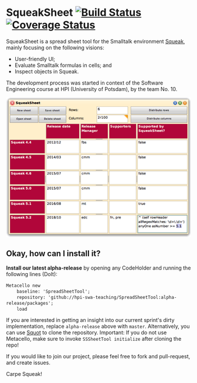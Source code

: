# SqueakSheet [![Build Status](https://travis-ci.org/hpi-swa-teaching/SpreadSheetTool.svg?branch=master)](https://travis-ci.org/hpi-swa-teaching/SpreadSheetTool) [![Coverage Status](https://coveralls.io/repos/github/hpi-swa-teaching/SpreadSheetTool/badge.svg?branch=master)](https://coveralls.io/github/hpi-swa-teaching/SpreadSheetTool?branch=master)

SqueakSheet is a spread sheet tool for the Smalltalk environment [Squeak](https://squeak.org/), mainly focusing on the following visions:
- User-friendly UI;
- Evaluate Smalltalk formulas in cells; and
- Inspect objects in Squeak.

The development process was started in context of the Software Engineering course at HPI (University of Potsdam), by the team No. 10.

![Supported versions](/versions.png)

 ## Okay, how can I install it?
**Install our latest alpha-release** by opening any CodeHolder and running the following lines (DoIt): 
```smalltalk
Metacello new
	baseline: 'SpreadSheetTool';
	repository: 'github://hpi-swa-teaching/SpreadSheetTool:alpha-release/packages';
	load
  ```
If you are interested in getting an insight into our current sprint's dirty implementation, replace `alpha-release` above with `master`. Alternatively, you can use [Squot](https://github.com/hpi-swa/Squot) to clone the repository. Important: If you do not use Metacello, make sure to invoke `SSSheetTool initialize` after cloning the repo!

If you would like to join our project, please feel free to fork and pull-request, and create issues.



















Carpe Squeak!
